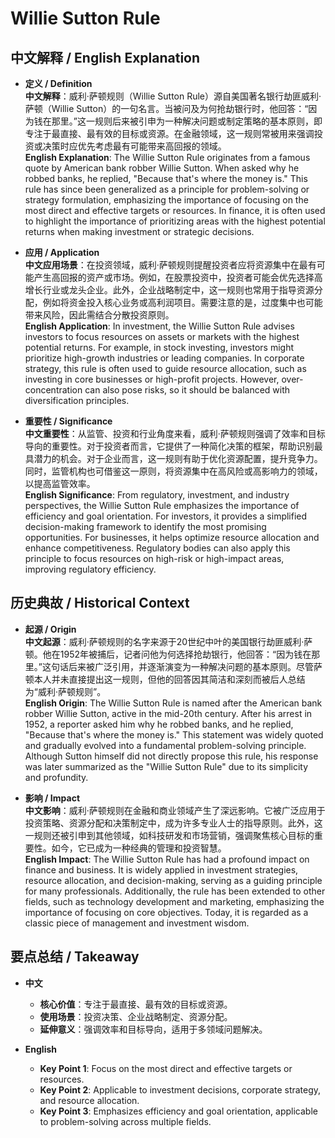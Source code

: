# Willie Sutton Rule

## 中文解释 / English Explanation

* **定义 / Definition**  
  **中文解释**：威利·萨顿规则（Willie Sutton Rule）源自美国著名银行劫匪威利·萨顿（Willie Sutton）的一句名言。当被问及为何抢劫银行时，他回答：“因为钱在那里。”这一规则后来被引申为一种解决问题或制定策略的基本原则，即专注于最直接、最有效的目标或资源。在金融领域，这一规则常被用来强调投资或决策时应优先考虑最有可能带来高回报的领域。  
  **English Explanation**: The Willie Sutton Rule originates from a famous quote by American bank robber Willie Sutton. When asked why he robbed banks, he replied, "Because that's where the money is." This rule has since been generalized as a principle for problem-solving or strategy formulation, emphasizing the importance of focusing on the most direct and effective targets or resources. In finance, it is often used to highlight the importance of prioritizing areas with the highest potential returns when making investment or strategic decisions.

* **应用 / Application**  
  **中文应用场景**：在投资领域，威利·萨顿规则提醒投资者应将资源集中在最有可能产生高回报的资产或市场。例如，在股票投资中，投资者可能会优先选择高增长行业或龙头企业。此外，企业战略制定中，这一规则也常用于指导资源分配，例如将资金投入核心业务或高利润项目。需要注意的是，过度集中也可能带来风险，因此需结合分散投资原则。  
  **English Application**: In investment, the Willie Sutton Rule advises investors to focus resources on assets or markets with the highest potential returns. For example, in stock investing, investors might prioritize high-growth industries or leading companies. In corporate strategy, this rule is often used to guide resource allocation, such as investing in core businesses or high-profit projects. However, over-concentration can also pose risks, so it should be balanced with diversification principles.

* **重要性 / Significance**  
  **中文重要性**：从监管、投资和行业角度来看，威利·萨顿规则强调了效率和目标导向的重要性。对于投资者而言，它提供了一种简化决策的框架，帮助识别最具潜力的机会。对于企业而言，这一规则有助于优化资源配置，提升竞争力。同时，监管机构也可借鉴这一原则，将资源集中在高风险或高影响力的领域，以提高监管效率。  
  **English Significance**: From regulatory, investment, and industry perspectives, the Willie Sutton Rule emphasizes the importance of efficiency and goal orientation. For investors, it provides a simplified decision-making framework to identify the most promising opportunities. For businesses, it helps optimize resource allocation and enhance competitiveness. Regulatory bodies can also apply this principle to focus resources on high-risk or high-impact areas, improving regulatory efficiency.

## 历史典故 / Historical Context

* **起源 / Origin**  
  **中文起源**：威利·萨顿规则的名字来源于20世纪中叶的美国银行劫匪威利·萨顿。他在1952年被捕后，记者问他为何选择抢劫银行，他回答：“因为钱在那里。”这句话后来被广泛引用，并逐渐演变为一种解决问题的基本原则。尽管萨顿本人并未直接提出这一规则，但他的回答因其简洁和深刻而被后人总结为“威利·萨顿规则”。  
  **English Origin**: The Willie Sutton Rule is named after the American bank robber Willie Sutton, active in the mid-20th century. After his arrest in 1952, a reporter asked him why he robbed banks, and he replied, "Because that's where the money is." This statement was widely quoted and gradually evolved into a fundamental problem-solving principle. Although Sutton himself did not directly propose this rule, his response was later summarized as the "Willie Sutton Rule" due to its simplicity and profundity.

* **影响 / Impact**  
  **中文影响**：威利·萨顿规则在金融和商业领域产生了深远影响。它被广泛应用于投资策略、资源分配和决策制定中，成为许多专业人士的指导原则。此外，这一规则还被引申到其他领域，如科技研发和市场营销，强调聚焦核心目标的重要性。如今，它已成为一种经典的管理和投资智慧。  
  **English Impact**: The Willie Sutton Rule has had a profound impact on finance and business. It is widely applied in investment strategies, resource allocation, and decision-making, serving as a guiding principle for many professionals. Additionally, the rule has been extended to other fields, such as technology development and marketing, emphasizing the importance of focusing on core objectives. Today, it is regarded as a classic piece of management and investment wisdom.

## 要点总结 / Takeaway

* **中文**  
  - **核心价值**：专注于最直接、最有效的目标或资源。  
  - **使用场景**：投资决策、企业战略制定、资源分配。  
  - **延伸意义**：强调效率和目标导向，适用于多领域问题解决。  

* **English**  
  - **Key Point 1**: Focus on the most direct and effective targets or resources.  
  - **Key Point 2**: Applicable to investment decisions, corporate strategy, and resource allocation.  
  - **Key Point 3**: Emphasizes efficiency and goal orientation, applicable to problem-solving across multiple fields.